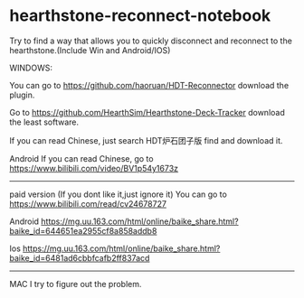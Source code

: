# hearthstone-reconnect-notebook
Try to find a way that allows you to quickly disconnect and reconnect to the hearthstone.(Include Win and Android/IOS)

WINDOWS:

You can go to
https://github.com/haoruan/HDT-Reconnector
download the plugin.

Go to
https://github.com/HearthSim/Hearthstone-Deck-Tracker
download the least software.

If you can read Chinese, just search
HDT炉石团子版
find and download it.

Android
If you can read Chinese, go to
https://www.bilibili.com/video/BV1p54y1673z

----------------------------------------------------------------------------------------

paid version (If you dont like it,just ignore it)
You can go to
https://www.bilibili.com/read/cv24678727

Android
https://mg.uu.163.com/html/online/baike_share.html?baike_id=644651ea2955cf8a858addb8

Ios
https://mg.uu.163.com/html/online/baike_share.html?baike_id=6481ad6cbbfcafb2ff837acd

----------------------------------------------------------------------------------------
MAC
I try to figure out the problem.
